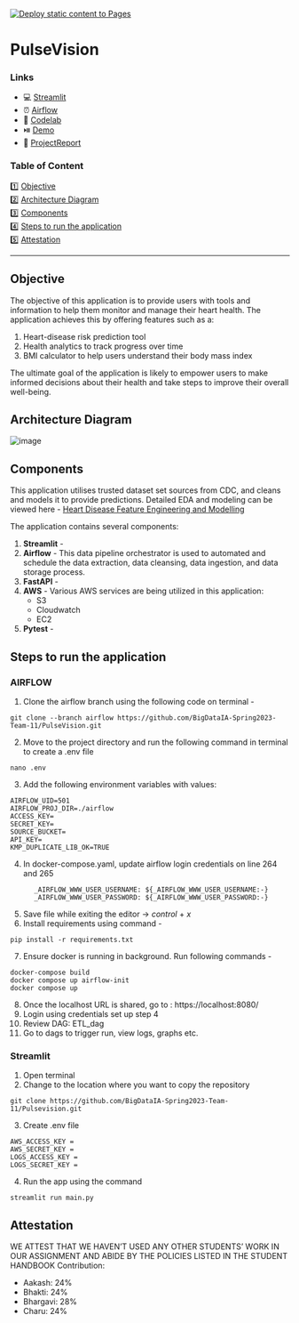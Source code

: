 [![Deploy static content to Pages](https://github.com/UKEYBHAKTI002922939/PulseVision-1/actions/workflows/static.yml/badge.svg)](https://github.com/UKEYBHAKTI002922939/PulseVision-1/actions/workflows/static.yml)

# PulseVision

### Links
<ul>
<li>💻 <a href="#">Streamlit</a> </li>
<li>⏰ <a href="http://23.21.117.161:8080/home">Airflow</a> </li>
<li>📖 <a href="https://codelabs-preview.appspot.com/?file_id=14YRHzjXPtdIUmMqmMg9HLaYiHnN5_9LNUB0Zvr-s294#0">Codelab </a> </li>
<li> ⏯️  <a href="#">Demo </a> </li>
<li>📖 <a href="https://github.com/BigDataIA-Spring2023-Team-11/PulseVision/blob/main/Documentation/Pulse%20Vision.pdf">ProjectReport </a> </li>
</ul>



### Table of Content

1️⃣ [Objective](#objective) <br>
2️⃣ [Architecture Diagram](#architecture-diagram) <br>
3️⃣ [Components](#components) <br>
4️⃣ [Steps to run the application](#steps-to-run-the-application) <br>
5️⃣ [Attestation](#attestation) <br>

___


## Objective
The objective of this application is to provide users with tools and information to help them monitor and manage their heart health. The application achieves this by offering features such as a:
1. Heart-disease risk prediction tool
2. Health analytics to track progress over time
3. BMI calculator to help users understand their body mass index

The ultimate goal of the application is likely to empower users to make informed decisions about their health and take steps to improve their overall well-being.

## Architecture Diagram
![image](https://github.com/UKEYBHAKTI002922939/PulseVision-1/blob/main/architecture_Diagram/cloud_architecture.png)


## Components
This application utilises trusted dataset set sources from CDC, and cleans and models it to provide predictions.
Detailed EDA and modeling can be viewed here - [Heart Disease Feature Engineering and Modelling](modeling/Heart_Disease_Feature_Engineering_and_Modeling.ipynb)

The application contains several components:
1. **Streamlit** - 
2. **Airflow** - This data pipeline orchestrator is used to automated and schedule the data extraction, data cleansing, data ingestion, and data storage process.   
3. **FastAPI** - 
4. **AWS** - Various AWS services are being utilized in this application:
    * S3 
    * Cloudwatch
    * EC2
5. **Pytest** - 


## Steps to run the application
### AIRFLOW

1. Clone the airflow branch using the following code on terminal - 
````
git clone --branch airflow https://github.com/BigDataIA-Spring2023-Team-11/PulseVision.git
````
2. Move to the project directory and run the following command in terminal to create a .env file
````
nano .env
````
3. Add the following environment variables with values:
```
AIRFLOW_UID=501
AIRFLOW_PROJ_DIR=./airflow
ACCESS_KEY=
SECRET_KEY=
SOURCE_BUCKET=
API_KEY=
KMP_DUPLICATE_LIB_OK=TRUE
```
4. In docker-compose.yaml, update airflow login credentials on line 264 and 265
```commandline
      _AIRFLOW_WWW_USER_USERNAME: ${_AIRFLOW_WWW_USER_USERNAME:-}
      _AIRFLOW_WWW_USER_PASSWORD: ${_AIRFLOW_WWW_USER_PASSWORD:-}
```
5. Save file while exiting the editor -> *control* + *x*
6. Install requirements using command - 
```commandline
pip install -r requirements.txt
```
7. Ensure docker is running in background. Run following commands - 
```commandline
docker-compose build
docker compose up airflow-init
docker compose up
```
8. Once the localhost URL is shared, go to : https://localhost:8080/
9. Login using credentials set up step 4
10. Review DAG: ETL_dag
11. Go to dags to trigger run, view logs, graphs etc.


### Streamlit
1. Open terminal
2. Change to the location where you want to copy the repository
```commandline
git clone https://github.com/BigDataIA-Spring2023-Team-11/Pulsevision.git
```
3. Create .env file
```commandline
AWS_ACCESS_KEY =
AWS_SECRET_KEY =
LOGS_ACCESS_KEY =
LOGS_SECRET_KEY =
```
4. Run the app using the command
```commandline
streamlit run main.py
```

## Attestation
WE ATTEST THAT WE HAVEN’T USED ANY OTHER STUDENTS’ WORK IN OUR ASSIGNMENT
AND ABIDE BY THE POLICIES LISTED IN THE STUDENT HANDBOOK
Contribution:
<ul>
<li>Aakash: 24%</li>
<li>Bhakti: 24%</li>
<li>Bhargavi: 28%</li>
<li>Charu: 24%</li>
</ul>


